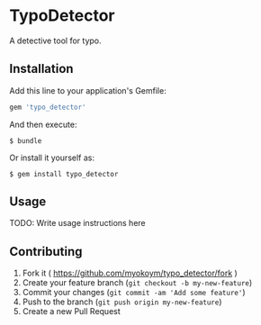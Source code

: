 # TypoDetector

A detective tool for typo.

## Installation

Add this line to your application's Gemfile:

```ruby
gem 'typo_detector'
```

And then execute:

    $ bundle

Or install it yourself as:

    $ gem install typo_detector

## Usage

TODO: Write usage instructions here

## Contributing

1. Fork it ( https://github.com/myokoym/typo_detector/fork )
2. Create your feature branch (`git checkout -b my-new-feature`)
3. Commit your changes (`git commit -am 'Add some feature'`)
4. Push to the branch (`git push origin my-new-feature`)
5. Create a new Pull Request
